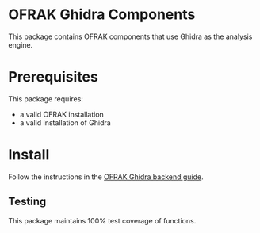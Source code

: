 # OFRAK Ghidra Components
This package contains OFRAK components that use Ghidra as the analysis engine.

# Prerequisites
This package requires:
- a valid OFRAK installation
- a valid installation of Ghidra

# Install
Follow the instructions in the [OFRAK Ghidra backend guide](https://ofrak.com/docs/user-guide/disassembler-backends/ghidra.html).

## Testing
This package maintains 100% test coverage of functions.
